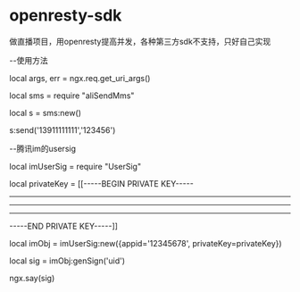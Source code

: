 # openresty-sdk
做直播项目，用openresty提高并发，各种第三方sdk不支持，只好自己实现



--使用方法

local args, err = ngx.req.get_uri_args()


local sms = require "aliSendMms"


local s = sms:new()


s:send('13911111111','123456')



--腾讯im的usersig


local imUserSig = require "UserSig"


local privateKey = [[-----BEGIN PRIVATE KEY-----

************************************************

************************************************

************************************************

-----END PRIVATE KEY-----]]

local imObj = imUserSig:new({appid='12345678', privateKey=privateKey})

local sig = imObj:genSign('uid')

ngx.say(sig)
